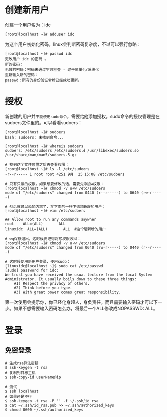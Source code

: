 # 创建新用户

创建一个用户名为：idc

```shell
[root@localhost ~]# adduser idc
```

为这个用户初始化密码，linux会判断密码复杂度，不过可以强行忽略：

```shell
[root@localhost ~]# passwd idc
更改用户 idc 的密码 。
新的密码：
无效的密码：密码未通过字典检查 - 过于简单化/系统化
重新输入新的密码：
passwd：所有的身份验证令牌已经成功更新。
```

# 授权

新创建的用户并`不能使用sudo命令`，需要给他添加授权。sudo命令的授权管理是在sudoers文件里的。可以看看sudoers：

```shell
[root@localhost ~]# sudoers
bash: sudoers: 未找到命令...

[root@localhost ~]# whereis sudoers
sudoers: /etc/sudoers /etc/sudoers.d /usr/libexec/sudoers.so /usr/share/man/man5/sudoers.5.gz

# 找到这个文件位置之后再查看权限：
[root@localhost ~]# ls -l /etc/sudoers
-r--r----- 1 root root 4251 9月  25 15:08 /etc/sudoers

# 只有只读的权限，如果想要修改的话，需要先添加w权限：
[root@localhost ~]# chmod -v u+w /etc/sudoers
mode of "/etc/sudoers" changed from 0440 (r--r-----) to 0640 (rw-r-----)

# 然后就可以添加内容了，在下面的一行下追加新增的用户：
[root@localhost ~]# vim /etc/sudoers

## Allow root to run any commands anywher  
root    ALL=(ALL)       ALL  
linuxidc  ALL=(ALL)       ALL  #这个是新增的用户

# wq保存退出，这时候要记得将写权限收回：
[root@localhost ~]# chmod -v u-w /etc/sudoers
mode of "/etc/sudoers" changed from 0640 (rw-r-----) to 0440 (r--r-----)

# 这时候使用新用户登录，使用sudo：
[linuxidc@localhost ~]$ sudo cat /etc/passwd
[sudo] password for idc: 
We trust you have received the usual lecture from the local System
Administrator. It usually boils down to these three things:
    #1) Respect the privacy of others.
    #2) Think before you type.
    #3) With great power comes great responsibility.
```

第一次使用会提示你，你已经化身超人，身负责任。而且需要输入密码才可以下一步。如果不想需要输入密码怎么办，将最后一个ALL修改成NOPASSWD: ALL。



# 登录

## 免密登录

```shell
# 生成rsa算法密钥
$ ssh-keygen -t rsa
# 复制到目标主机
$ ssh-copy-id userName@ip

# 测试
$ ssh localhost
# 如果还是不行
$ ssh-keygen -t rsa -P '' -f ~/.ssh/id_rsa
$ cat ~/.ssh/id_rsa.pub >> ~/.ssh/authorized_keys
$ chmod 0600 ~/.ssh/authorized_keys
```

